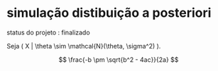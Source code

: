 # simulação distibuição a posteriori

status do projeto : finalizado

Seja \( X | \theta \sim \mathcal{N}(\theta, \sigma^2) \).

$$
\frac{-b \pm \sqrt{b^2 - 4ac}}{2a}
$$

